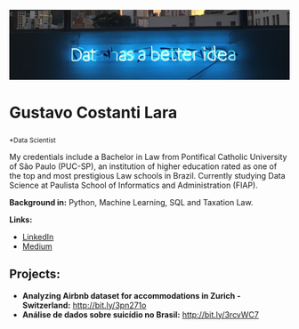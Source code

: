 <p align="center">
  <img src="banner2.png" >
</p>

# Gustavo Costanti Lara
<sub>*Data Scientist</sub>

My credentials include a Bachelor in Law from Pontifical Catholic University of São Paulo (PUC-SP), an institution of higher education rated as one of the top and most prestigious Law schools in Brazil.
Currently studying Data Science at Paulista School of Informatics and Administration (FIAP).

**Background in:** Python, Machine Learning, SQL and Taxation Law.

**Links:**
* [LinkedIn](https://www.linkedin.com/in/guticostanti)
* [Medium](https://www.medium.com/guticostanti)


## Projects:

* **Analyzing Airbnb dataset for accommodations in Zurich - Switzerland:** http://bit.ly/3pn271o
* **Análise de dados sobre suicídio no Brasil:** http://bit.ly/3rcvWC7
